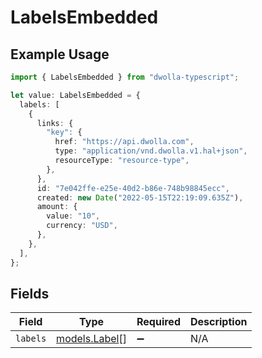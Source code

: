 # LabelsEmbedded

## Example Usage

```typescript
import { LabelsEmbedded } from "dwolla-typescript";

let value: LabelsEmbedded = {
  labels: [
    {
      links: {
        "key": {
          href: "https://api.dwolla.com",
          type: "application/vnd.dwolla.v1.hal+json",
          resourceType: "resource-type",
        },
      },
      id: "7e042ffe-e25e-40d2-b86e-748b98845ecc",
      created: new Date("2022-05-15T22:19:09.635Z"),
      amount: {
        value: "10",
        currency: "USD",
      },
    },
  ],
};
```

## Fields

| Field                                | Type                                 | Required                             | Description                          |
| ------------------------------------ | ------------------------------------ | ------------------------------------ | ------------------------------------ |
| `labels`                             | [models.Label](../models/label.md)[] | :heavy_minus_sign:                   | N/A                                  |